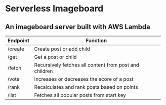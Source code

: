 # Serverless Imageboard

## An imageboard server built with AWS Lambda

| Endpoint | Function |
| ------ | ------ |
| /create | Create post or add child |
| /get | Get a post or child |
| /fetch | Recursively fetches all content from post and children |
| /vote | Increases or decreases the score of a post |
| /rank | Recalculates and rank posts based on points |
| /list | Fetches all popular posts from start key |
